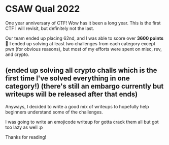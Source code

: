 # CSAW Qual 2022
One year anniversary of CTF! Wow has it been a long year.
This is the first CTF I will revisit, but definitely not the last.

Our team ended up placing 62nd, and I was able to score over **3600 points** :partying_face: 
I ended up solving at least two challenges from each category except pwn (for obvious reasons),
but most of my efforts were spent on misc, rev, and crypto.

(ended up solving all crypto challs which is the first time I've solved everything in one category!)
(there's still an embargo currently but writeups will be released after that ends)
---
Anyways, I decided to write a good mix of writeups to hopefully help beginners understand some of the challenges.

I was going to write an emojicode writeup for gotta crack them all but got too lazy as well :p

Thanks for reading!